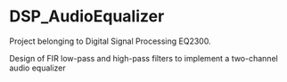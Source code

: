 # DSP_AudioEqualizer
Project belonging to Digital Signal Processing EQ2300.

Design of FIR low-pass and high-pass filters to implement a two-channel audio equalizer

